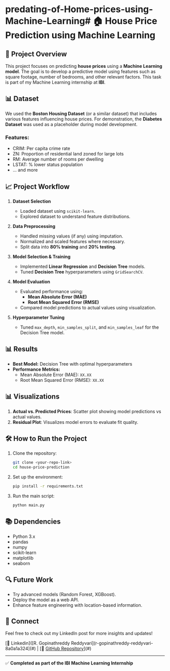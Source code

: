 # predating-of-Home-prices-using-Machine-Learning# 🏠 House Price Prediction using Machine Learning

## 📌 Project Overview
This project focuses on predicting **house prices** using a **Machine Learning model**. The goal is to develop a predictive model using features such as square footage, number of bedrooms, and other relevant factors. This task is part of my Machine Learning internship at **IBI**.

## 📊 Dataset
We used the **Boston Housing Dataset** (or a similar dataset) that includes various features influencing house prices. For demonstration, the **Diabetes Dataset** was used as a placeholder during model development.

### Features:
- CRIM: Per capita crime rate
- ZN: Proportion of residential land zoned for large lots
- RM: Average number of rooms per dwelling
- LSTAT: % lower status population
- ... and more

## 📈 Project Workflow
1. **Dataset Selection**
   - Loaded dataset using `scikit-learn`.
   - Explored dataset to understand feature distributions.

2. **Data Preprocessing**
   - Handled missing values (if any) using imputation.
   - Normalized and scaled features where necessary.
   - Split data into **80% training** and **20% testing**.

3. **Model Selection & Training**
   - Implemented **Linear Regression** and **Decision Tree** models.
   - Tuned **Decision Tree** hyperparameters using `GridSearchCV`.

4. **Model Evaluation**
   - Evaluated performance using:
     - **Mean Absolute Error (MAE)**
     - **Root Mean Squared Error (RMSE)**
   - Compared model predictions to actual values using visualization.

5. **Hyperparameter Tuning**
   - Tuned `max_depth`, `min_samples_split`, and `min_samples_leaf` for the Decision Tree model.

## 📊 Results
- **Best Model:** Decision Tree with optimal hyperparameters
- **Performance Metrics:**
  - Mean Absolute Error (MAE): `XX.XX`
  - Root Mean Squared Error (RMSE): `XX.XX`

## 📊 Visualizations
1. **Actual vs. Predicted Prices**: Scatter plot showing model predictions vs actual values.
2. **Residual Plot**: Visualizes model errors to evaluate fit quality.

## 🛠️ How to Run the Project
1. Clone the repository:

    ```bash
    git clone <your-repo-link>
    cd house-price-prediction
    ```

2. Set up the environment:

    ```bash
    pip install -r requirements.txt
    ```

3. Run the main script:

    ```bash
    python main.py
    ```

## 📚 Dependencies
- Python 3.x
- pandas
- numpy
- scikit-learn
- matplotlib
- seaborn

## 🔍 Future Work
- Try advanced models (Random Forest, XGBoost).
- Deploy the model as a web API.
- Enhance feature engineering with location-based information.

## 📢 Connect
Feel free to check out my LinkedIn post for more insights and updates!

[🔗 Linkedin]([R. Gopinathreddy Reddyvari](r-gopinathreddy-reddyvari-8a0a1a324](#) | [📂 [GitHub Repository](https://lnkd.in/eMMGD2nc)](#)

---

✅ **Completed as part of the IBI Machine Learning Internship**

